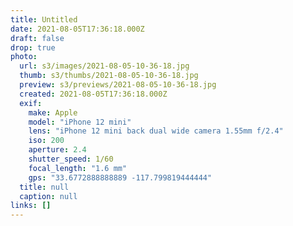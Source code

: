 ```yaml
---
title: Untitled
date: 2021-08-05T17:36:18.000Z
draft: false
drop: true
photo:
  url: s3/images/2021-08-05-10-36-18.jpg
  thumb: s3/thumbs/2021-08-05-10-36-18.jpg
  preview: s3/previews/2021-08-05-10-36-18.jpg
  created: 2021-08-05T17:36:18.000Z
  exif:
    make: Apple
    model: "iPhone 12 mini"
    lens: "iPhone 12 mini back dual wide camera 1.55mm f/2.4"
    iso: 200
    aperture: 2.4
    shutter_speed: 1/60
    focal_length: "1.6 mm"
    gps: "33.6772888888889 -117.799819444444"
  title: null
  caption: null
links: []
---
```

